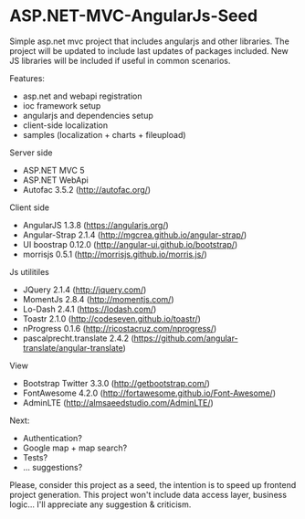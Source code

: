 ASP.NET-MVC-AngularJs-Seed
==========================

Simple asp.net mvc project that includes angularjs and other libraries.
The project will be updated to include last updates of packages included. New JS libraries will be included if useful in common scenarios.

Features:
 - asp.net and webapi registration
 - ioc framework setup
 - angularjs and dependencies setup
 - client-side localization
 - samples (localization + charts + fileupload)

Server side
 - ASP.NET MVC 5
 - ASP.NET WebApi
 - Autofac 3.5.2 (http://autofac.org/)

Client side
 - AngularJS 1.3.8 (https://angularjs.org/)
 - Angular-Strap 2.1.4 (http://mgcrea.github.io/angular-strap/)
 - UI boostrap 0.12.0 (http://angular-ui.github.io/bootstrap/)
 - morrisjs 0.5.1 (http://morrisjs.github.io/morris.js/)

Js utilitiles
 - JQuery 2.1.4 (http://jquery.com/)
 - MomentJs 2.8.4 (http://momentjs.com/)
 - Lo-Dash 2.4.1 (https://lodash.com/)
 - Toastr 2.1.0 (http://codeseven.github.io/toastr/)
 - nProgress 0.1.6 (http://ricostacruz.com/nprogress/)
 - pascalprecht.translate 2.4.2 (https://github.com/angular-translate/angular-translate)

View
 - Bootstrap Twitter 3.3.0 (http://getbootstrap.com/)
 - FontAwesome 4.2.0 (http://fortawesome.github.io/Font-Awesome/)
 - AdminLTE (http://almsaeedstudio.com/AdminLTE/)

Next:
 - Authentication?
 - Google map + map search?
 - Tests?
 - ... suggestions?

Please, consider this project as a seed, the intention is to speed up frontend project generation. This project won't include data access layer, business logic...
I'll appreciate any suggestion & criticism.
